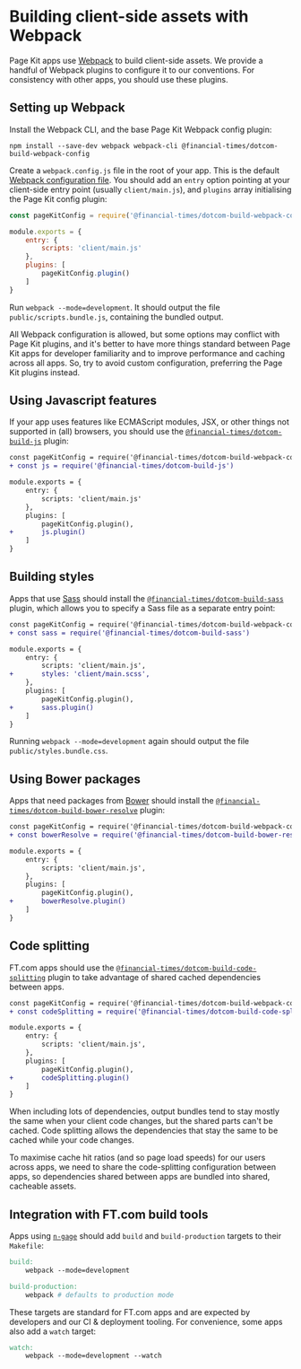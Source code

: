 # Building client-side assets with Webpack

Page Kit apps use [Webpack] to build client-side assets. We provide a handful of Webpack plugins to configure it to our conventions. For consistency with other apps, you should use these plugins.

[Webpack]: https://webpack.js.org/

## Setting up Webpack

Install the Webpack CLI, and the base Page Kit Webpack config plugin:

```
npm install --save-dev webpack webpack-cli @financial-times/dotcom-build-webpack-config
```

Create a `webpack.config.js` file in the root of your app. This is the default [Webpack configuration file]. You should add an `entry` option pointing at your client-side entry point (usually `client/main.js`), and `plugins` array initialising the Page Kit config plugin:

```js
const pageKitConfig = require('@financial-times/dotcom-build-webpack-config')

module.exports = {
	entry: {
		scripts: 'client/main.js'
	},
	plugins: [
		pageKitConfig.plugin()
	]
}
```

Run `webpack --mode=development`. It should output the file `public/scripts.bundle.js`, containing the bundled output.

All Webpack configuration is allowed, but some options may conflict with Page Kit plugins, and it's better to have more things standard between Page Kit apps for developer familiarity and to improve performance and caching across all apps. So, try to avoid custom configuration, preferring the Page Kit plugins instead.

[Webpack configuration file]: https://webpack.js.org/configuration/

## Using Javascript features

If your app uses features like ECMAScript modules, JSX, or other things not supported in (all) browsers, you should use the [`@financial-times/dotcom-build-js`](../../packages/dotcom-build-js/README.md) plugin:

```diff
const pageKitConfig = require('@financial-times/dotcom-build-webpack-config')
+ const js = require('@financial-times/dotcom-build-js')

module.exports = {
	entry: {
		scripts: 'client/main.js'
	},
	plugins: [
		pageKitConfig.plugin(),
+		js.plugin()
	]
}
```

## Building styles

Apps that use [Sass] should install the [`@financial-times/dotcom-build-sass`](../../packages/dotcom-build-sass/README.md) plugin, which allows you to specify a Sass file as a separate entry point:

```diff
const pageKitConfig = require('@financial-times/dotcom-build-webpack-config')
+ const sass = require('@financial-times/dotcom-build-sass')

module.exports = {
	entry: {
		scripts: 'client/main.js',
+		styles: 'client/main.scss',
	},
	plugins: [
		pageKitConfig.plugin(),
+		sass.plugin()
	]
}
```

Running `webpack --mode=development` again should output the file `public/styles.bundle.css`.

[Sass]: https://sass-lang.com/

## Using Bower packages

Apps that need packages from [Bower] should install the [`@financial-times/dotcom-build-bower-resolve`](../../packages/dotcom-build-bower-resolve/README.md) plugin:

```diff
const pageKitConfig = require('@financial-times/dotcom-build-webpack-config')
+ const bowerResolve = require('@financial-times/dotcom-build-bower-resolve')

module.exports = {
	entry: {
		scripts: 'client/main.js',
	},
	plugins: [
		pageKitConfig.plugin(),
+		bowerResolve.plugin()
	]
}
```

[Bower]: https://bower.io/

## Code splitting

FT.com apps should use the [`@financial-times/dotcom-build-code-splitting`](../../packages/dotcom-build-code-splitting/README.md) plugin to take advantage of shared cached dependencies between apps.

```diff
const pageKitConfig = require('@financial-times/dotcom-build-webpack-config')
+ const codeSplitting = require('@financial-times/dotcom-build-code-splitting')

module.exports = {
	entry: {
		scripts: 'client/main.js',
	},
	plugins: [
		pageKitConfig.plugin(),
+		codeSplitting.plugin()
	]
}
```

When including lots of dependencies, output bundles tend to stay mostly the same when your client code changes, but the shared parts can't be cached. Code splitting allows the dependencies that stay the same to be cached while your code changes.

To maximise cache hit ratios (and so page load speeds) for our users across apps, we need to share the code-splitting configuration between apps, so dependencies shared between apps are bundled into shared, cacheable assets.

## Integration with FT.com build tools

Apps using [`n-gage`](https://github.com/financial-times/n-gage) should add `build` and `build-production` targets to their `Makefile`:

```makefile
build:
	webpack --mode=development

build-production:
	webpack # defaults to production mode
```

These targets are standard for FT.com apps and are expected by developers and our CI & deployment tooling. For convenience, some apps also add a `watch` target:

```makefile
watch:
	webpack --mode=development --watch
```
